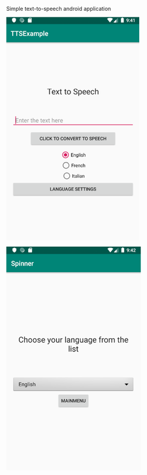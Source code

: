 Simple text-to-speech android application

![Main Activity](https://github.com/tmastrom/TTS/blob/master/MainActivity.PNG)

![Choose Language Activity](https://github.com/tmastrom/TTS/blob/master/ChooseLanguage.PNG)
